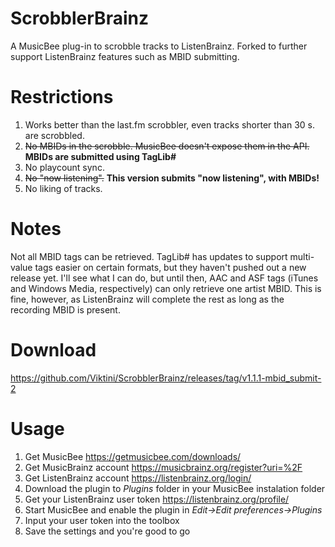 # ScrobblerBrainz
A MusicBee plug-in to scrobble tracks to ListenBrainz. Forked to further support ListenBrainz features such as MBID submitting.

# Restrictions
1. Works better than the last.fm scrobbler, even tracks shorter than 30 s. are scrobbled.
1. ~~No MBIDs in the scrobble. MusicBee doesn't expose them in the API.~~ **MBIDs are submitted using TagLib#**
1. No playcount sync.
1. ~~No "now listening".~~ **This version submits "now listening", with MBIDs!**
1. No liking of tracks.

# Notes
Not all MBID tags can be retrieved. TagLib# has updates to support multi-value tags easier on certain formats, but they haven't pushed out a new release yet. I'll see what I can do, but until then, AAC and ASF tags (iTunes and Windows Media, respectively) can only retrieve one artist MBID. This is fine, however, as ListenBrainz will complete the rest as long as the recording MBID is present.

# Download
https://github.com/Viktini/ScrobblerBrainz/releases/tag/v1.1.1-mbid_submit-2

# Usage
1. Get MusicBee https://getmusicbee.com/downloads/
1. Get MusicBrainz account https://musicbrainz.org/register?uri=%2F
1. Get ListenBrainz account https://listenbrainz.org/login/
1. Download the plugin to *Plugins* folder in your MusicBee instalation folder
1. Get your ListenBrainz user token https://listenbrainz.org/profile/
1. Start MusicBee and enable the plugin in *Edit->Edit preferences->Plugins*
1. Input your user token into the toolbox
1. Save the settings and you're good to go
